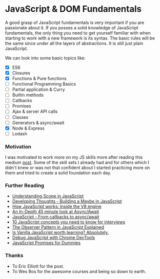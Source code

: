 # JavaScript & DOM Fundamentals

A good grasp of JavaScript fundamentals is very important if you are passionate about it. If you posses a solid knowledge of JavaScript fundamentals, the only thing you need to get yourself familiar with when starting to work with a new framework is its syntax. The basic rules will be the same since under all the layers of abstractions. It is still just plain JavaScript.

We can look into some basic topics like:

- [x] ES6
- [x] Closures
- [x] Functions & Pure functions
- [ ] Functional Programming Basics
- [ ] Partial application & Curry
- [ ] Builtin methods
- [ ] Callbacks
- [ ] Promises
- [ ] Ajax & server API calls
- [ ] Classes
- [ ] Generators & async/await
- [x] Node & Express
- [ ] Lodash

### Motivation

I was motivated to work more on my JS skills more after reading this medium [post][post-link]. Some of the skill sets I already had and for others which I didn't knew or was not that confident about I started practicing more on them and tried to create a solid foundation each day.

### Further Reading

- [Understanding Scope in JavaScript][scope-javaScript]
- [Developing Thoughts - Building a Maybe in JavaScript][developing-thoughts]
- [How JavaScript works: Inside the V8 engine][V8-engine]
- [An In-Depth 45 minute look at Async/Await][youtube-link-1]
- [JavaScript - From callbacks to async/await][callbacks]
- [10 JavaScript concepts you need to know for interviews][interviews]
- [The Observer Pattern in JavaScript Explained][observer]
- [Is Vanilla JavaScript worth learning? Absolutely.][vanilla-javaScript]
- [Debug JavaScript with Chrome DevTools][debug-javaScript]
- [JavaScript Promises for Dummies][javaScript-promises]

### Thanks

- To Eric Elliott for the post.
- To Wes Bos for the awesome courses and being so down to earth.

[scope-javaScript]: https://developer.telerik.com/topics/web-development/understanding-scope-in-javascript/
[interviews]: https://dev.to/arnavaggarwal/10-javascript-concepts-you-need-to-know-for-interviews
[post-link]: https://medium.com/javascript-scene/top-javascript-frameworks-topics-to-learn-in-2017-700a397b711
[developing-thoughts]: http://developingthoughts.co.uk/building-a-maybe-in-javascript/
[V8-engine]: https://blog.sessionstack.com/how-javascript-works-inside-the-v8-engine-5-tips-on-how-to-write-optimized-code-ac089e62b12e
[youtube-link-1]: https://youtu.be/f57IHEeDNcA
[observer]: https://pawelgrzybek.com/the-observer-pattern-in-javascript-explained/
[callbacks]: https://medium.com/@daspinola/javascript-from-callbacks-to-async-await-1cc090ddad99
[vanilla-javaScript]: https://medium.freecodecamp.org/is-vanilla-javascript-worth-learning-absolutely-c2c67140ac34
[debug-javaScript]:https://codeburst.io/learn-how-to-debug-javascript-with-chrome-devtools-9514c58479db
[javaScript-promises]: https://scotch.io/tutorials/javascript-promises-for-dummies
